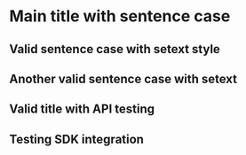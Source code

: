 # Main title with sentence case

Valid sentence case with setext style
---

Another valid sentence case with setext
---

Valid title with API testing
---

Testing SDK integration
---
